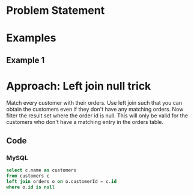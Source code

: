 # Problem Statement

# Examples
## Example 1

# Approach: Left join null trick
Match every customer with their orders. Use left join such that you can obtain the customers even if they don't have any matching orders.
Now filter the result set where the order id is null. This will only be valid for the customers who don't have a matching entry in the orders table.
## Code
### MySQL
```sql
select c.name as customers
from customers c
left join orders o on o.customerId = c.id
where o.id is null
```
